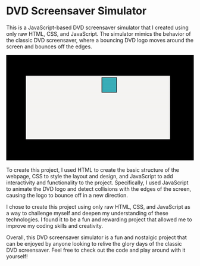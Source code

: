 # DVD Screensaver Simulator

This is a JavaScript-based DVD screensaver simulator that I created using only raw HTML, CSS, and JavaScript. The simulator mimics the behavior of the classic DVD screensaver, where a bouncing DVD logo moves around the screen and bounces off the edges.

<img src="https://github.com/PeterBaptista/DVD-Screensaver-Simulator/blob/main/ezgif.com-video-to-gif.gif" >



To create this project, I used HTML to create the basic structure of the webpage, CSS to style the layout and design, and JavaScript to add interactivity and functionality to the project. Specifically, I used JavaScript to animate the DVD logo and detect collisions with the edges of the screen, causing the logo to bounce off in a new direction.

I chose to create this project using only raw HTML, CSS, and JavaScript as a way to challenge myself and deepen my understanding of these technologies. I found it to be a fun and rewarding project that allowed me to improve my coding skills and creativity.

Overall, this DVD screensaver simulator is a fun and nostalgic project that can be enjoyed by anyone looking to relive the glory days of the classic DVD screensaver. Feel free to check out the code and play around with it yourself!
